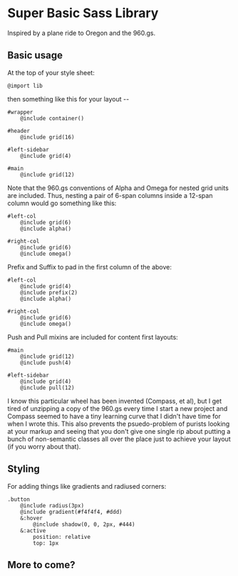Super Basic Sass Library
========================

Inspired by a plane ride to Oregon and the 960.gs.  

Basic usage
-----------

At the top of your style sheet:

    @import lib

then something like this for your layout --

    #wrapper
        @include container()
        
    #header
        @include grid(16)
        
    #left-sidebar
        @include grid(4)
        
    #main
        @include grid(12)
        
Note that the 960.gs conventions of Alpha and Omega for nested grid units are included.  Thus, nesting a pair of 6-span columns inside a 12-span column would go something like this:

    #left-col
        @include grid(6)
        @include alpha()
        
    #right-col
        @include grid(6)
        @include omega()
        
Prefix and Suffix to pad in the first column of the above:

    #left-col
        @include grid(4)
        @include prefix(2)
        @include alpha()
    
    #right-col
        @include grid(6)
        @include omega()

Push and Pull mixins are included for content first layouts:

    #main
        @include grid(12)
        @include push(4)
        
    #left-sidebar
        @include grid(4)
        @include pull(12)
        
I know this particular wheel has been invented (Compass, et al), but I get tired of unzipping a copy of the 960.gs every time I start a new project and Compass seemed to have a tiny learning curve that I didn't have time for when I wrote this.  This also prevents the psuedo-problem of purists looking at your markup and seeing that you don't give one single rip about putting a bunch of non-semantic classes all over the place just to achieve your layout (if you worry about that).

Styling
-------

For adding things like gradients and radiused corners:

    .button
        @include radius(3px)
        @include gradient(#f4f4f4, #ddd)
        &:hover
            @include shadow(0, 0, 2px, #444)
        &:active
            position: relative
            top: 1px
        
More to come?
-------------